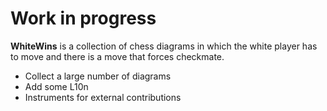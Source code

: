 Work in progress
================

**WhiteWins** is a collection of chess diagrams in which the white player has to move and there is a move that forces checkmate.

* Collect a large number of diagrams
* Add some L10n
* Instruments for external contributions
